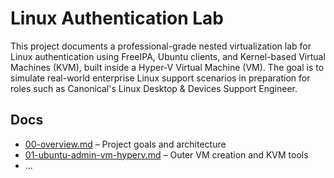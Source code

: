 # Linux Authentication Lab

This project documents a professional-grade nested virtualization lab for Linux authentication using FreeIPA, Ubuntu clients, and Kernel-based Virtual Machines (KVM), built inside a Hyper-V Virtual Machine (VM). The goal is to simulate real-world enterprise Linux support scenarios in preparation for roles such as Canonical's Linux Desktop & Devices Support Engineer.

## Docs

- [00-overview.md](docs/00-overview.md) – Project goals and architecture
- [01-ubuntu-admin-vm-hyperv.md](docs/01-ubuntu-admin-vm-hyperv.md) – Outer VM creation and KVM tools
- ...